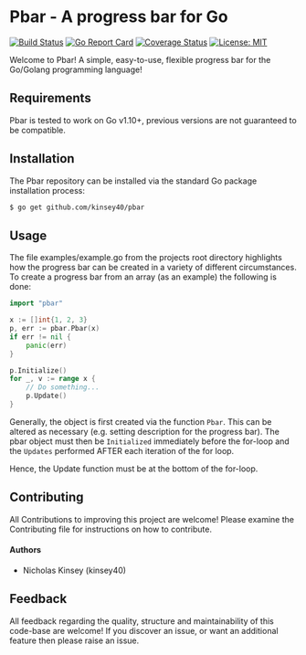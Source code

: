# Pbar - A progress bar for Go

[![Build Status](https://travis-ci.com/kinsey40/pbar.svg?branch=master)](https://travis-ci.com/kinsey40/pbar.svg?branch=master)
[![Go Report Card](https://goreportcard.com/badge/github.com/kinsey40/pbar)](https://goreportcard.com/report/github.com/kinsey40/pbar)
[![Coverage Status](https://coveralls.io/repos/github/kinsey40/pbar/badge.svg)](https://coveralls.io/github/kinsey40/pbar) [![License: MIT](https://img.shields.io/badge/License-MIT-blue.svg)](https://opensource.org/licenses/MIT)

Welcome to Pbar! A simple, easy-to-use, flexible progress bar for the Go/Golang programming language! 

## Requirements
Pbar is tested to work on Go v1.10+, previous versions are not guaranteed to be compatible. 

## Installation
The Pbar repository can be installed via the standard Go package installation process:

```bash
$ go get github.com/kinsey40/pbar
```

## Usage
The file examples/example.go from the projects root directory highlights how the progress bar can be created in a variety of different circumstances. To create a progress bar from an array (as an example) the following is done:

```go
import "pbar"

x := []int{1, 2, 3}
p, err := pbar.Pbar(x)
if err != nil {
    panic(err)
}

p.Initialize()
for _, v := range x {
    // Do something...
    p.Update()
}
```

Generally, the object is first created via the function ```Pbar```. This can be altered as necessary (e.g. setting description for the progress bar). The pbar object must then be ```Initialized``` immediately before the for-loop and the ```Updates``` performed AFTER each iteration of the for loop. 

Hence, the Update function must be at the bottom of the for-loop. 

## Contributing
All Contributions to improving this project are welcome! Please examine the Contributing file for instructions on how to contribute. 

#### Authors
* Nicholas Kinsey (kinsey40)

## Feedback
All feedback regarding the quality, structure and maintainability of this code-base are welcome! If you discover an issue, or want an additional feature then please raise an issue.  
